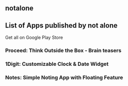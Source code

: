 ## notalone


## List of Apps published by not alone

Get all on Google Play Store

### Proceed: Think Outside the Box - Brain teasers

### 1Digit: Customizable Clock & Date Widget

### Notes: Simple Noting App with Floating Feature
